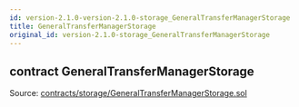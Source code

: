 ```yaml
---
id: version-2.1.0-version-2.1.0-storage_GeneralTransferManagerStorage
title: GeneralTransferManagerStorage
original_id: version-2.1.0-storage_GeneralTransferManagerStorage
---
```


<div class="contract-doc"><div class="contract"><h2 class="contract-header"><span class="contract-kind">contract</span> GeneralTransferManagerStorage</h2><div class="source">Source: <a href="https://github.com/PolymathNetwork/polymath-core/blob/v2.1.0/contracts/storage/GeneralTransferManagerStorage.sol" target="_blank">contracts/storage/GeneralTransferManagerStorage.sol</a></div></div></div>
